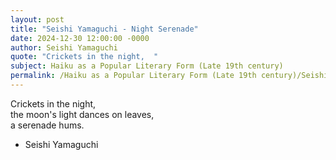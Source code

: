 ```yaml
---
layout: post
title: "Seishi Yamaguchi - Night Serenade"
date: 2024-12-30 12:00:00 -0000
author: Seishi Yamaguchi
quote: "Crickets in the night,  "
subject: Haiku as a Popular Literary Form (Late 19th century)
permalink: /Haiku as a Popular Literary Form (Late 19th century)/Seishi Yamaguchi/Seishi Yamaguchi - Night Serenade
---
```


Crickets in the night,  
the moon's light dances on leaves,  
a serenade hums.

- Seishi Yamaguchi
